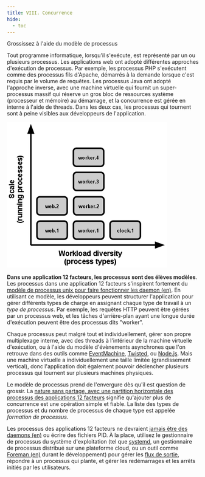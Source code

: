 ```yaml
---
title: VIII. Concurrence
hide:
  - toc
---
```

Grossissez à l'aide du modèle de processus

Tout programme informatique, lorsqu'il s'exécute, est représenté par un ou plusieurs processus. Les applications web ont adopté différentes approches d'exécution de processus. Par exemple, les processus PHP s'exécutent comme des processus fils d'Apache, démarrés à la demande lorsque c'est requis par le volume de requêtes. Les processus Java ont adopté l'approche inverse, avec une machine virtuelle qui fournit un super-processus massif qui réserve un gros bloc de ressources système (processeur et mémoire) au démarrage, et la concurrence est gérée en interne à l'aide de threads. Dans les deux cas, les processus qui tournent sont à peine visibles aux développeurs de l'application.

![La scalabilité est exprimée par des processus qui s'exécutent, la diversité de la charge de travail est exprimée par les types de processus](images/process-types.png)

**Dans une application 12 facteurs, les processus sont des élèves modèles**. Les processus dans une application 12 facteurs s'inspirent fortement du [modèle de processus unix pour faire fonctionner les daemon (en)](https://adam.herokuapp.com/past/2011/5/9/applying_the_unix_process_model_to_web_apps/). En utilisant ce modèle, les développeurs peuvent structurer l'application pour gérer différents types de charge en assignant chaque type de travail à un *type de processus*. Par exemple, les requêtes HTTP peuvent être gérées par un processus web, et les tâches d'arrière-plan ayant une longue durée d'exécution peuvent être des processus dits "worker".

Chaque processus peut malgré tout et individuellement, gérer son propre multiplexage interne, avec des threads à l'intérieur de la machine virtuelle d'exécution, ou à l'aide du modèle d'évènements asynchrones que l'on retrouve dans des outils comme [EventMachine](https://github.com/eventmachine/eventmachine), [Twisted](http://twistedmatrix.com/trac/), ou [Node.js](http://nodejs.org/). Mais une machine virtuelle a individuellement une taille limitée (grandissement vertical), donc l'application doit également pouvoir déclencher plusieurs processus qui tournent sur plusieurs machines physiques.

Le modèle de processus prend de l'envergure dès qu'il est question de grossir. La [nature sans partage, avec une partition horizontale des processus des applications 12 facteurs](./processes.md) signifie qu'ajouter plus de concurrence est une opération simple et fiable. La liste des types de processus et du nombre de processus de chaque type est appelée *formation de processus*.

Les processus des applications 12 facteurs ne devraient [jamais être des daemons (en)](http://dustin.github.com/2010/02/28/running-processes.html) ou écrire des fichiers PID. À la place, utilisez le gestionnaire de processus du système d'exploitation (tel que [systemd](https://www.freedesktop.org/wiki/Software/systemd/), un gestionnaire de processus distribué sur une plateforme cloud, ou un outil comme [Foreman (en)](http://blog.daviddollar.org/2011/05/06/introducing-foreman.html) durant le développement) pour gérer les [flux de sortie](./logs.md), répondre à un processus qui plante, et gérer les redémarrages et les arrêts initiés par les utilisateurs.
